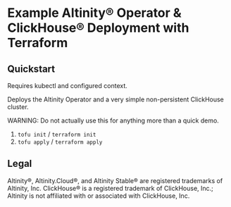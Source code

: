 # Example Altinity® Operator & ClickHouse® Deployment with Terraform   

## Quickstart
Requires kubectl and configured context.

Deploys the Altinity Operator and a very simple non-persistent ClickHouse cluster.

WARNING: Do not actually use this for anything more than a quick demo.

1. `tofu init` / `terraform init`
2. `tofu apply` / `terraform apply`

## Legal

Altinity®, Altinity.Cloud®, and Altinity Stable® are registered trademarks of Altinity, Inc. ClickHouse® is a registered trademark of ClickHouse, Inc.; Altinity is not affiliated with or associated with ClickHouse, Inc.
